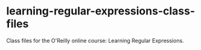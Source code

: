 # learning-regular-expressions-class-files

Class files for the O'Reilly online course: Learning Regular Expressions.
